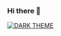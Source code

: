 ### Hi there 👋

<!--
**ALDI33/ALDI33** is a ✨ _special_ ✨ repository because its `README.md` (this file) appears on your GitHub profile.

Here are some ideas to get you started:

- 🔭 I’m currently working on ...
- 🌱 I’m currently learning ...
- 👯 I’m looking to collaborate on ...
- 🤔 I’m looking for help with ...
- 💬 Ask me about ...
- 📫 How to reach me: ...
- 😄 Pronouns: ...
- ⚡ Fun fact: ...
-->

[![DARK THEME](https://github-readme-stats.vercel.app/api?username=ALDI33&show_icons=true&theme=dark#gh-dark-mode-only)](https://github.com/ALDI33/ALDI33#gh-dark-mode-only)




